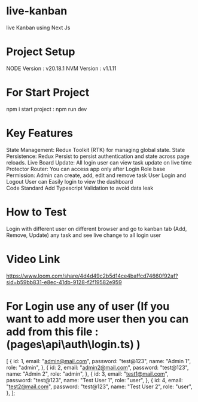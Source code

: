 # live-kanban
live Kanban using Next Js


# Project Setup
NODE Version : v20.18.1
NVM Version  : v1.1.11

# For Start Project
npm i 
start project : npm run dev 



# Key Features
State Management:
    Redux Toolkit (RTK) for managing global state.
State Persistence:
    Redux Persist to persist authentication and state across page reloads.
Live Board Update:
    All login user can view task update on live time
Protector Router:
    You can access app only after Login
Role base Permission:
    Admin can create, add, edit and remove task
User Login and Logout 
    User can Easily login to view the dashboard   
Code Standard
    Add Typescript Validation to avoid data leak 


# How to Test
Login with different user on different browser and go to kanban tab
(Add, Remove, Update) any task and see live change to all login user

# Video Link
https://www.loom.com/share/4d4d49c2b5d14ce4baffcd74660f92af?sid=b59bb831-e8ec-41db-9128-f2f19582e959

 # For Login use any of user (If you want to add more user then you can add from this file : (pages\api\auth\login.ts) )
 [
  {
    id: 1,
    email: "admin@mail.com",
    password: "test@123",
    name: "Admin 1",
    role: "admin",
  },
  {
    id: 2,
    email: "admin2@mail.com",
    password: "test@123",
    name: "Admin 2",
    role: "admin",
  },
  {
    id: 3,
    email: "test1@mail.com",
    password: "test@123",
    name: "Test User 1",
    role: "user",
  },
  {
    id: 4,
    email: "test2@mail.com",
    password: "test@123",
    name: "Test User 2",
    role: "user",
  },
];    


